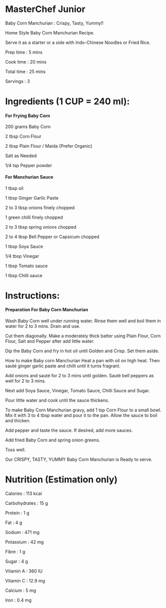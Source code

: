 # MasterChef Junior
Baby Corn Manchurian : Crispy, Tasty, Yummy!!

Home Style Baby Corn Manchurian Recipe.

Serve it as a starter or a side with Indo-Chinese Noodles or Fried Rice.

Prep time : 5 mins

Cook time : 20 mins

Total time : 25 mins

Servings : 3

# Ingredients (1 CUP = 240 ml):
#### For Frying Baby Corn
200 grams Baby Corn

2 tbsp Corn Flour

2 tbsp Plain Flour / Maida (Prefer Organic)

Salt as Needed

1/4 tsp Pepper powder

#### For Manchurian Sauce
1 tbsp oil

1 tbsp Ginger Garlic Paste

2 to 3 tbsp onions finely chopped

1 green chilli finely chopped

2 to 3 tbsp spring onions chopped

2 to 4 tbsp Bell Pepper or Capsicum chopped

1 tbsp Soya Sauce

1/4 tbsp Vinegar

1 tbsp Tomato sauce

1 tbsp Chilli sauce

# Instructions:
#### Preparation For Baby Corn Manchurian
Wash Baby Corn well under running water. Rinse them well and boil them in water for 2 to 3 mins. Drain and use.

Cut them diagonally. Make a moderately thick batter using Plain Flour, Corn Flour, Salt and Pepper after add little water.

Dip the Baby Corn and fry in hot oil until Golden and Crisp. Set them aside.

How to make Baby corn Manchurian
Heat a pan with oil on high heat. Then sauté ginger garlic paste and chilli until it turns fragrant.

Add onions and sauté for 2 to 3 mins until golden. Sauté bell peppers as well for 2 to 3 mins.

Next add Soya Sauce, Vinegar, Tomato Sauce, Chilli Sauce and Sugar.

Pour little water and cook until the sauce thickens.

To make Baby Corn Manchurian gravy, add 1 tsp Corn Flour to a small bowl. Mix it with 3 to 4 tbsp water and pour it to the pan. Allow the sauce to boil and thicken.

Add pepper and taste the sauce. If desired, add more sauces.

Add fried Baby Corn and spring onion greens.

Toss well.

Our CRISPY, TASTY, YUMMY Baby Corn Manchurian is Ready to serve.

# Nutrition (Estimation only)
Calories : 113 kcal

Carbohydrates : 15 g

Protein : 1 g

Fat : 4 g

Sodium : 471 mg

Potassium : 42 mg

Fibre : 1 g

Sugar : 4 g

Vitamin A : 360 IU

Vitamin C : 12.9 mg

Calcium : 5 mg

Iron : 0.4 mg
